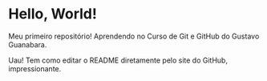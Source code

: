 # Hello, World!
 Meu primeiro repositório!
 Aprendendo no Curso de Git e GitHub do Gustavo Guanabara.

Uau! Tem como editar o README diretamente pelo site do GitHub, impressionante.
